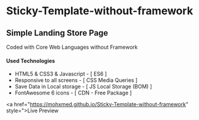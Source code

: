 # Sticky-Template-without-framework
Simple Landing Store Page 
<br>
----
Coded with Core Web Languages without Framework
<br>
<h4>Used Technologies</h4>
<ul>
  <li>HTML5 & CSS3 & Javascript  - [ ES6 ]</li>
  <li>Responsive to all screens  - [ CSS Media Queries ] </li>
  <li>Save Data in Local storage - [ JS Local Storage (BOM) ] </li>
  <li>FontAwesome 6 icons        - [ CDN - Free Package ] </li>
</ul>

<a href="https://mohxmed.github.io/Sticky-Template-without-framework" style=">Live Preview</a>
